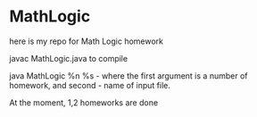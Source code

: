 MathLogic
=========

here is my repo for Math Logic homework

javac MathLogic.java to compile 

java MathLogic %n %s - where the first argument is a number of homework, and second - name of input file.

At the moment, 1,2 homeworks are done